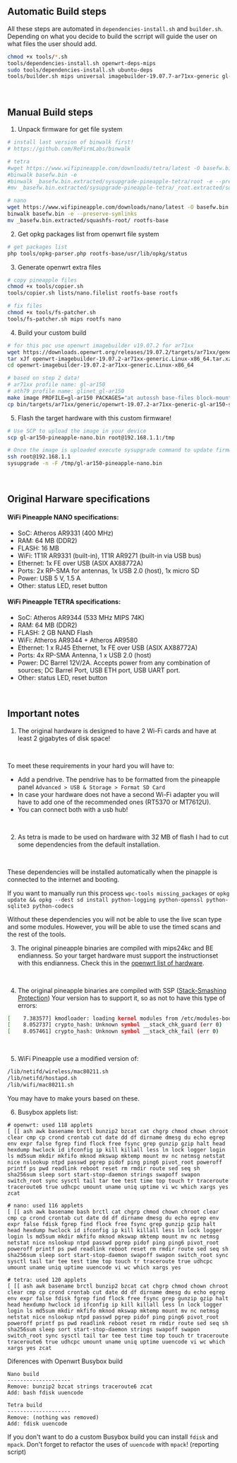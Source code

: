 ## Automatic Build steps

All these steps are automated in `dependencies-install.sh` and `builder.sh`.
Depending on what you decide to build the scrript will guide the user on what files the user should add.
```bash
chmod +x tools/*.sh
tools/dependencies-install.sh openwrt-deps-mips
sudo tools/dependencies-install.sh ubuntu-deps
tools/builder.sh mips universal imagebuilder-19.07.7-ar71xx-generic gl-ar750s
```
<br>


## Manual Build steps

1. Unpack firmware for get file system
```bash
# install last version of binwalk first!
# https://github.com/ReFirmLabs/binwalk

# tetra
#wget https://www.wifipineapple.com/downloads/tetra/latest -O basefw.bin
#binwalk basefw.bin -e 
#binwalk _basefw.bin.extracted/sysupgrade-pineapple-tetra/root -e --preserve-symlinks
#mv _basefw.bin.extracted/sysupgrade-pineapple-tetra/_root.extracted/squashfs-root/ rootfs-base

# nano
wget https://www.wifipineapple.com/downloads/nano/latest -O basefw.bin
binwalk basefw.bin -e --preserve-symlinks
mv _basefw.bin.extracted/squashfs-root/ rootfs-base
```

2. Get opkg packages list from openwrt file system
```bash
# get packages list
php tools/opkg-parser.php rootfs-base/usr/lib/opkg/status
```

3. Generate openwrt extra files
```bash
# copy pineapple files
chmod +x tools/copier.sh
tools/copier.sh lists/nano.filelist rootfs-base rootfs

# fix files
chmod +x tools/fs-patcher.sh
tools/fs-patcher.sh mips rootfs nano
```

4. Build your custom build
```bash
# for this poc use openwrt imagebuilder v19.07.2 for ar71xx
wget https://downloads.openwrt.org/releases/19.07.2/targets/ar71xx/generic/openwrt-imagebuilder-19.07.2-ar71xx-generic.Linux-x86_64.tar.xz
tar xJf openwrt-imagebuilder-19.07.2-ar71xx-generic.Linux-x86_64.tar.xz
cd openwrt-imagebuilder-19.07.2-ar71xx-generic.Linux-x86_64

# based on step 2 data!
# ar71xx profile name: gl-ar150
# ath79 profile name: glinet_gl-ar150
make image PROFILE=gl-ar150 PACKAGES="at autossh base-files block-mount ca-certificates chat dnsmasq e2fsprogs ethtool firewall hostapd-utils ip6tables iperf3 iwinfo kmod-crypto-manager kmod-fs-ext4 kmod-fs-nfs kmod-fs-vfat kmod-gpio-button-hotplug kmod-ipt-offload kmod-leds-gpio kmod-ledtrig-default-on kmod-ledtrig-netdev kmod-ledtrig-timer kmod-mt76x2u kmod-nf-nathelper kmod-rt2800-usb kmod-rtl8187 kmod-rtl8192cu kmod-scsi-generic kmod-usb-acm kmod-usb-net-asix kmod-usb-net-asix-ax88179 kmod-usb-net-qmi-wwan kmod-usb-net-rndis kmod-usb-net-sierrawireless kmod-usb-net-smsc95xx kmod-usb-ohci kmod-usb-storage-extras kmod-usb-uhci kmod-usb2 libbz2-1.0 libcurl4 libelf1 libffi libgmp10 libiconv-full2 libintl libltdl7 libnet-1.2.x libnl200 libreadline8 libustream-mbedtls20150806 libxml2 logd macchanger mt7601u-firmware mtd nano ncat netcat nginx odhcp6c odhcpd-ipv6only openssh-client openssh-server openssh-sftp-server openssl-util php7-cgi php7-fpm php7-mod-hash php7-mod-json php7-mod-mbstring php7-mod-openssl php7-mod-session php7-mod-sockets php7-mod-sqlite3 ppp ppp-mod-pppoe procps-ng-pkill procps-ng-ps python-logging python-openssl python-sqlite3 rtl-sdr ssmtp tcpdump uboot-envtools uci uclibcxx uclient-fetch urandom-seed urngd usb-modeswitch usbreset usbutils wget wireless-tools wpad busybox libatomic1 libstdcpp6 -wpad-basic -dropbear" FILES=../rootfs
cp bin/targets/ar71xx/generic/openwrt-19.07.2-ar71xx-generic-gl-ar150-squashfs-sysupgrade.bin ../gl-ar150-pineapple-nano.bin
```

5. Flash the target hardware with this custom firmware!
```bash
# Use SCP to upload the image in your device
scp gl-ar150-pineapple-nano.bin root@192.168.1.1:/tmp 

# Once the image is uploaded execute sysupgrade command to update firmware
ssh root@192.168.1.1
sysupgrade -n -F /tmp/gl-ar150-pineapple-nano.bin
```
<br>


## Original Harware specifications

#### WiFi Pineapple NANO specifications:
- SoC: Atheros AR9331 (400 MHz)
- RAM: 64 MB (DDR2)
- FLASH: 16 MB
- WiFi: 1T1R AR9331 (built-in), 1T1R AR9271 (built-in via USB bus)
- Ethernet: 1x FE over USB (ASIX AX88772A)
- Ports: 2x RP-SMA for antennas, 1x USB 2.0 (host), 1x micro SD
- Power: USB 5 V, 1.5 A
- Other: status LED, reset button

#### WiFi Pineapple TETRA specifications:
- SoC: Atheros AR9344 (533 MHz MIPS 74K)
- RAM: 64 MB (DDR2)
- FLASH: 2 GB NAND Flash
- WiFi: Atheros AR9344 + Atheros AR9580
- Ethernet: 1 x RJ45 Ethernet, 1x FE over USB (ASIX AX88772A)
- Ports: 4x RP-SMA Antenna, 1 x USB 2.0 (host)
- Power: DC Barrel 12V/2A. Accepts power from any combination of sources; DC Barrel Port, USB ETH port, USB UART port.
- Other: status LED, reset button
<br>


## Important notes

1. The original hardware is designed to have 2 Wi-Fi cards and have at least 2 gigabytes of disk space!
<br>

To meet these requirements in your hard you will have to:
* Add a pendrive. The pendrive has to be formatted from the pineapple panel `Advanced > USB & Storage > Format SD Card`
* In case your hardware does not have a second Wi-Fi adapter you will have to add one of the recommended ones (RT5370 or MT7612U).
* You can connect both with a usb hub!
<br>

2. As tetra is made to be used on hardware with 32 MB of flash I had to cut some dependencies from the default installation.
<br>

These dependencies will be installed automatically when the pinapple is connected to the internet and booting.
<br>

If you want to manually run this process `wpc-tools missing_packages` or `opkg update && opkg --dest sd install python-logging python-openssl python-sqlite3 python-codecs`
<br>

Without these dependencies you will not be able to use the live scan type and some modules.
However, you will be able to use the timed scans and the rest of the tools.
<br>

3. The original pineapple binaries are compiled with mips24kc and BE endianness.
So your target hardware must support the instructionset with this endianness. Check this in the [openwrt list of hardware](https://openwrt.org/docs/techref/instructionset/mips_24kc).
<br>

4. The original pineapple binaries are compiled with SSP ([Stack-Smashing Protection](https://openwrt.org/docs/guide-user/security/security-features)) 
Your version has to support it, so as not to have this type of errors:
```bash
[    7.383577] kmodloader: loading kernel modules from /etc/modules-boot.d/*
[    8.052737] crypto_hash: Unknown symbol __stack_chk_guard (err 0)
[    8.057461] crypto_hash: Unknown symbol __stack_chk_fail (err 0)
```
<br>

5. WiFi Pineapple use a modified version of:
```bash
/lib/netifd/wireless/mac80211.sh
/lib/netifd/hostapd.sh
/lib/wifi/mac80211.sh
```
You may have to make yours based on these.
<br>

6. Busybox applets list:
```
# openwrt: used 118 applets
[ [[ ash awk basename brctl bunzip2 bzcat cat chgrp chmod chown chroot clear cmp cp crond crontab cut date dd df dirname dmesg du echo egrep env expr false fgrep find flock free fsync grep gunzip gzip halt head hexdump hwclock id ifconfig ip kill killall less ln lock logger login ls md5sum mkdir mkfifo mknod mkswap mktemp mount mv nc netmsg netstat nice nslookup ntpd passwd pgrep pidof ping ping6 pivot_root poweroff printf ps pwd readlink reboot reset rm rmdir route sed seq sh sha256sum sleep sort start-stop-daemon strings swapoff swapon switch_root sync sysctl tail tar tee test time top touch tr traceroute traceroute6 true udhcpc umount uname uniq uptime vi wc which xargs yes zcat

# nano: used 116 applets
[ [[ ash awk basename bash brctl cat chgrp chmod chown chroot clear cmp cp crond crontab cut date dd df dirname dmesg du echo egrep env expr false fdisk fgrep find flock free fsync grep gunzip gzip halt head hexdump hwclock id ifconfig ip kill killall less ln lock logger login ls md5sum mkdir mkfifo mknod mkswap mktemp mount mv nc netmsg netstat nice nslookup ntpd passwd pgrep pidof ping ping6 pivot_root poweroff printf ps pwd readlink reboot reset rm rmdir route sed seq sh sha256sum sleep sort start-stop-daemon swapoff swapon switch_root sync sysctl tail tar tee test time top touch tr traceroute true udhcpc umount uname uniq uptime uuencode vi wc which xargs yes

# tetra: used 120 applets
[ [[ ash awk basename brctl bunzip2 bzcat cat chgrp chmod chown chroot clear cmp cp crond crontab cut date dd df dirname dmesg du echo egrep env expr false fdisk fgrep find flock free fsync grep gunzip gzip halt head hexdump hwclock id ifconfig ip kill killall less ln lock logger login ls md5sum mkdir mkfifo mknod mkswap mktemp mount mv nc netmsg netstat nice nslookup ntpd passwd pgrep pidof ping ping6 pivot_root poweroff printf ps pwd readlink reboot reset rm rmdir route sed seq sh sha256sum sleep sort start-stop-daemon strings swapoff swapon switch_root sync sysctl tail tar tee test time top touch tr traceroute traceroute6 true udhcpc umount uname uniq uptime uuencode vi wc which xargs yes zcat
```

Diferences with Openwrt Busybox build
```
Nano build
--------------------
Remove: bunzip2 bzcat strings traceroute6 zcat
Add: bash fdisk uuencode

Tetra build
--------------------
Remove: (nothing was removed)
Add: fdisk uuencode
```

If you don't want to do a custom Busybox build you can install `fdisk` and `mpack`.
Don't forget to refactor the uses of `uuencode` with `mpack`! (reporting script)<br>
